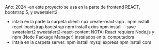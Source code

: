 Año: 2024
-en este proyecto se usa en la parte de frontend REACT, bootstrap 5, y sweetalert2
* intala en la parte la carpeta client:
npx create-react-app .
npm install react-bootstrap bootstrap
npm install axios
npm install --save sweetalert2 sweetalert2-react-content
NOTA: React requiere Node.js y npm (Node Package Manager) instalados en tu computadora
* intala en la carpeta server:
npm install mysql express
npm install cors   
